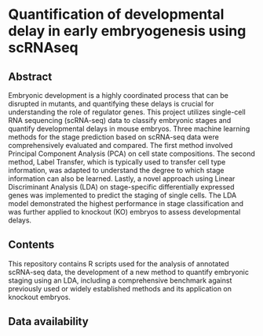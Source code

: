 # Quantification of developmental delay in early embryogenesis using scRNAseq

## Abstract 
Embryonic development is a highly coordinated process that can be disrupted in mutants, and quantifying these delays is crucial for understanding the role of regulator genes. This project utilizes single-cell RNA sequencing (scRNA-seq) data to classify embryonic stages and quantify developmental delays in mouse embryos. Three machine learning methods for the stage prediction based on scRNA-seq data were comprehensively evaluated and compared. The first method involved Principal Component Analysis (PCA) on cell state compositions. The second method, Label Transfer, which is typically used to transfer cell type information, was adapted to understand the degree to which stage information can also be learned. Lastly, a novel approach using Linear Discriminant Analysis (LDA) on stage-specific differentially expressed genes was implemented to predict the staging of single cells. The LDA model demonstrated the highest performance in stage classification and was further applied to knockout (KO) embryos to assess developmental delays. 

## Contents
This repository contains R scripts used for the analysis of annotated scRNA-seq data, the development of a new method to quantify embryonic staging using an LDA, including a comprehensive benchmark against previously used or widely established methods and its application on knockout embryos.

## Data availability 

